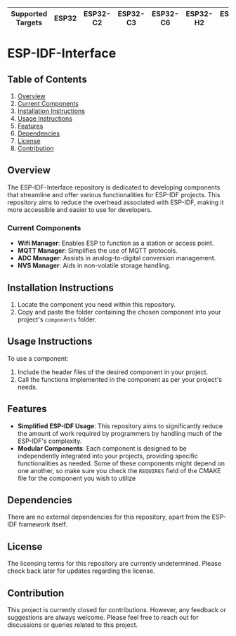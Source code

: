 | Supported Targets | ESP32 | ESP32-C2 | ESP32-C3 | ESP32-C6 | ESP32-H2 | ESP32-S2 | ESP32-S3 |
| ----------------- | ----- | -------- | -------- | -------- | -------- | -------- | -------- |

# ESP-IDF-Interface

## Table of Contents
1. [Overview](#overview)
2. [Current Components](#current-components)
3. [Installation Instructions](#installation-instructions)
4. [Usage Instructions](#usage-instructions)
5. [Features](#features)
6. [Dependencies](#dependencies)
7. [License](#license)
8. [Contribution](#contribution)

## Overview
The ESP-IDF-Interface repository is dedicated to developing components that streamline and offer various functionalities for ESP-IDF projects. This repository aims to reduce the overhead associated with ESP-IDF, making it more accessible and easier to use for developers.

### Current Components
- **Wifi Manager**: Enables ESP to function as a station or access point.
- **MQTT Manager**: Simplifies the use of MQTT protocols.
- **ADC Manager**: Assists in analog-to-digital conversion management.
- **NVS Manager**: Aids in non-volatile storage handling.

## Installation Instructions
1. Locate the component you need within this repository.
2. Copy and paste the folder containing the chosen component into your project's `components` folder.

## Usage Instructions
To use a component:
1. Include the header files of the desired component in your project.
2. Call the functions implemented in the component as per your project's needs.

## Features
- **Simplified ESP-IDF Usage**: This repository aims to significantly reduce the amount of work required by programmers by handling much of the ESP-IDF's complexity.
- **Modular Components**: Each component is designed to be independently integrated into your projects, providing specific functionalities as needed. Some of these components might depend on one another, so make sure you check the `REQUIRES` field of the CMAKE file for the component you wish to utilize

## Dependencies
There are no external dependencies for this repository, apart from the ESP-IDF framework itself.

## License
The licensing terms for this repository are currently undetermined. Please check back later for updates regarding the license.

## Contribution
This project is currently closed for contributions. However, any feedback or suggestions are always welcome. Please feel free to reach out for discussions or queries related to this project.



